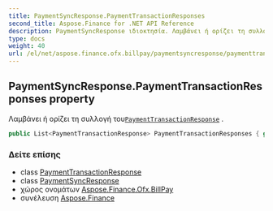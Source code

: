 ```yaml
---
title: PaymentSyncResponse.PaymentTransactionResponses
second_title: Aspose.Finance for .NET API Reference
description: PaymentSyncResponse ιδιοκτησία. Λαμβάνει ή ορίζει τη συλλογή τουPaymentTransactionResponse .
type: docs
weight: 40
url: /el/net/aspose.finance.ofx.billpay/paymentsyncresponse/paymenttransactionresponses/
---
```

## PaymentSyncResponse.PaymentTransactionResponses property

Λαμβάνει ή ορίζει τη συλλογή του[`PaymentTransactionResponse`](../../paymenttransactionresponse/) .

```csharp
public List<PaymentTransactionResponse> PaymentTransactionResponses { get; set; }
```

### Δείτε επίσης

* class [PaymentTransactionResponse](../../paymenttransactionresponse/)
* class [PaymentSyncResponse](../)
* χώρος ονομάτων [Aspose.Finance.Ofx.BillPay](../../paymentsyncresponse/)
* συνέλευση [Aspose.Finance](../../../)


